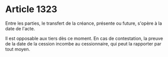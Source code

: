 # Article 1323

Entre les parties, le transfert de la créance, présente ou future, s'opère à la date de l'acte.

Il est opposable aux tiers dès ce moment. En cas de contestation, la preuve de la date de la cession incombe au cessionnaire, qui peut la rapporter par tout moyen.
